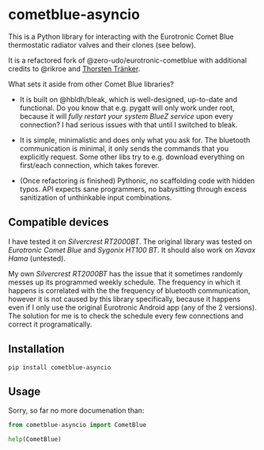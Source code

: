 # cometblue-asyncio

This is a Python library for interacting with the Eurotronic Comet Blue
thermostatic radiator valves and their clones (see below).

It is a refactored fork of @zero-udo/eurotronic-cometblue with additional
credits to @rikroe and
[Thorsten Tränker](https://www.torsten-traenkner.de/wissen/smarthome/heizung.php).

What sets it aside from other Comet Blue libraries?

- It is built on @hbldh/bleak, which is well-designed, up-to-date and
  functional. Do you know that e.g. pygatt will only work under root, because
  it will _fully restart your system BlueZ service_ upon every connection?
  I had serious issues with that until I switched to bleak.

- It is simple, minimalistic and does only what you ask for. The bluetooth
  communication is minimal, it only sends the commands that you explicitly
  request. Some other libs try to e.g. download everything on first/each
  connection, which takes forever.

- (Once refactoring is finished) Pythonic, no scaffolding code with hidden
  typos. API expects sane programmers, no babysitting through excess
  sanitization of unthinkable input combinations.

## Compatible devices

I have tested it on _Silvercrest RT2000BT_. The original library was tested on
_Eurotronic Comet Blue_ and _Sygonix HT100 BT_. It should also work on _Xavax
Hama_ (untested).

My own _Silvercrest RT2000BT_ has the issue that it sometimes randomly messes
up its programmed weekly schedule. The frequency in which it happens is
correlated with the the frequency of bluetooth communication, however it is not
caused by this library specifically, because it happens even if I only use the
original Eurotronic Android app (any of the 2 versions). The solution for me is
to check the schedule every few connections and correct it programatically.

## Installation

```
pip install cometblue-asyncio
```

## Usage

Sorry, so far no more documenation than:

```python
from cometblue-asyncio import CometBlue

help(CometBlue)
```
